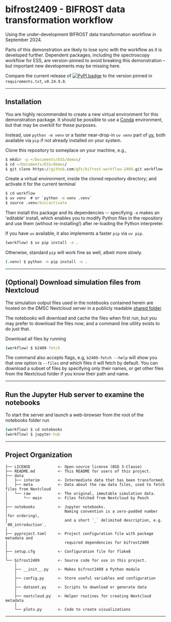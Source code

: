 # bifrost2409 - BIFROST data transformation workflow

Using the under-development BIFROST data transformation workflow in September 2024.

Parts of this demonstration are likely to lose sync with the workflow as it is developed
further. Dependent packages, including the spectroscopy workflow for ESS,
are version-pinned to avoid breaking this demonstration &ndash; 
but important new developments may be missing here.

Compare the current release of 
[![PyPI badge](http://img.shields.io/pypi/v/essspectroscopy.svg)](https://pypi.python.org/pypi/essspectroscopy)
to the version pinned in `requirements.txt`, `v0.24.9.0`.

--------

## Installation

You are highly recommended to create a new virtual environment for this demonstration package.
It should be possible to use a [Conda](https://conda.io/projects/conda/en/latest/user-guide/getting-started.html)
environment, but that may be overkill for these purposes.

Instead, use `python -m venv` or a faster near-drop-in `uv venv` part of [uv](https://docs.astral.sh/uv/),
both available via `pip` if not already installed on your system.

Clone this repository to someplace on your machine, e.g.,

```cmd
$ mkdir -p ~/Documents/ESS/demos/
$ cd ~/Documents/ESS/demos/
$ git clone https://github.com/g5t/bifrost-workflow-2409.git workflow
```

Create a virtual environment, inside the cloned repository directory; 
and activate it for the current terminal
```cmd
$ cd workflow
$ uv venv  # or `python -m venv .venv`
$ source .venv/bin/activate
```

Then install this package and its dependencies -- specifying `-e` makes an 'editable' install,
which enables you to modify Python files in the repository and use them (without re-installing!)
after re-loading the Python interpreter.

If you have `uv` available, it also implements a faster `pip` via `uv pip`.
```cmd
(workflow) $ uv pip install -e . 
```
Otherwise, standard `pip` will work fine as well, albeit more slowly.
```cmd
(.venv) $ python -m pip install -e .
```

--------
## (Optional) Download simulation files from Nextcloud
The simulation output files used in the notebooks contained herein are hosted
on the DMSC Nextcloud server in a publicly readable 
[shared folder](https://project.esss.dk/owncloud/index.php/s/Diq9n3kITaEBtq7?path=%2FSimulations).

The notebooks will download and cache the files when first run, but you may prefer
to download the files now; and a command line utility exists to do just that.

Download all files by running 
```cmd
(workflow) $ b2409-fetch
```
The command also accepts flags, e.g, `b2409-fetch --help` will show you that one
option is `--files` _and_ which files it will fetch by default.
You can download a subset of files by specifying only their names,
or get other files from the Nextcloud folder if you know their path and name.

--------
## Run the Jupyter Hub server to examine the notebooks
To start the server and launch a web-browser from the root of the notebooks folder run
```cmd
(workflow) $ cd notebooks
(workflow) $ jupyter-hub
```

--------

## Project Organization

```
├── LICENSE            <- Open-source license (BSD 3-Clause)
├── README.md          <- This README for users of this project.
├── data
│   ├── interim        <- Intermediate data that has been transformed.
│   ├── meta           <- Data about the raw data files, used to fetch files from Nextcloud
│   └── raw            <- The original, immutable simulation data.
│       └── main       <- Files fetched from Nextcloud by Pooch
│
├── notebooks          <- Jupyter notebooks. 
│                         Naming convention is a zero-padded number (for ordering),
│                         and a short `_` delimited description, e.g. `00_introduction`.
│
├── pyproject.toml     <- Project configuration file with package metadata and 
│                         required dependencies for bifrost2409
│
├── setup.cfg          <- Configuration file for flake8
│
└── bifrost2409        <- Source code for use in this project.
    │
    ├── __init__.py    <- Makes bifrost2409 a Python module
    │
    ├── config.py      <- Store useful variables and configuration
    │
    ├── dataset.py     <- Scripts to download or generate data
    │
    ├── nextcloud.py   <- Helper routines for creating Nextcloud metadata
    │
    └── plots.py       <- Code to create visualizations
```

--------

